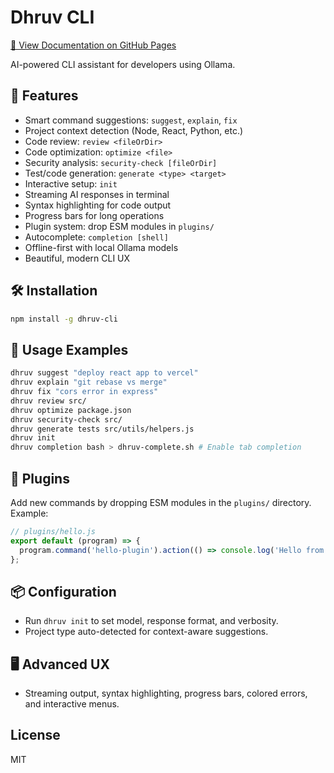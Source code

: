 # Dhruv CLI

[📖 View Documentation on GitHub Pages](https://rahul05ranjan.github.io/dhruv-cli/)

AI-powered CLI assistant for developers using Ollama.

## 🚀 Features
- Smart command suggestions: `suggest`, `explain`, `fix`
- Project context detection (Node, React, Python, etc.)
- Code review: `review <fileOrDir>`
- Code optimization: `optimize <file>`
- Security analysis: `security-check [fileOrDir]`
- Test/code generation: `generate <type> <target>`
- Interactive setup: `init`
- Streaming AI responses in terminal
- Syntax highlighting for code output
- Progress bars for long operations
- Plugin system: drop ESM modules in `plugins/`
- Autocomplete: `completion [shell]`
- Offline-first with local Ollama models
- Beautiful, modern CLI UX

## 🛠️ Installation
```bash
npm install -g dhruv-cli
```

## 📝 Usage Examples
```bash
dhruv suggest "deploy react app to vercel"
dhruv explain "git rebase vs merge"
dhruv fix "cors error in express"
dhruv review src/
dhruv optimize package.json
dhruv security-check src/
dhruv generate tests src/utils/helpers.js
dhruv init
dhruv completion bash > dhruv-complete.sh # Enable tab completion
```

## 🧩 Plugins
Add new commands by dropping ESM modules in the `plugins/` directory. Example:
```js
// plugins/hello.js
export default (program) => {
  program.command('hello-plugin').action(() => console.log('Hello from plugin!'));
};
```

## 📦 Configuration
- Run `dhruv init` to set model, response format, and verbosity.
- Project type auto-detected for context-aware suggestions.

## 🖥️ Advanced UX
- Streaming output, syntax highlighting, progress bars, colored errors, and interactive menus.

## License
MIT
